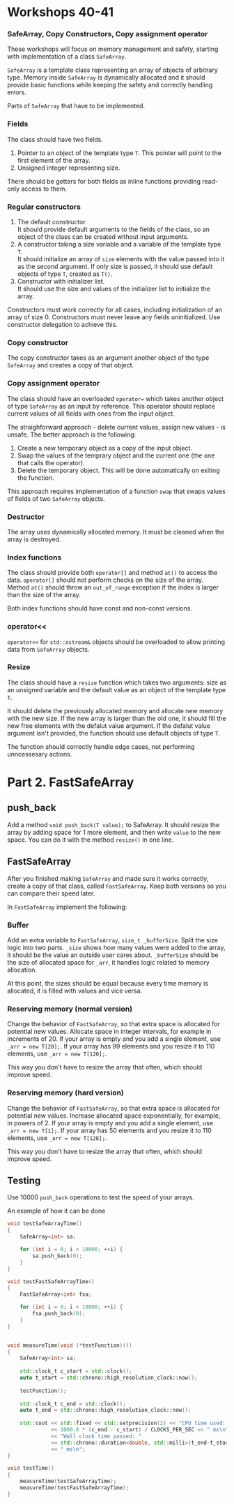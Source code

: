 # Workshops 40-41

### SafeArray, Copy Constructors, Copy assignment operator

These workshops will focus on memory management and safety, starting with implementation of a class `SafeArray`.

`SafeArray` is a template class representing an array of objects of arbitrary type. Memory inside `SafeArray` is dynamically allocated and it should provide basic functions while keeping the safety and correctly handling errors.

Parts of `SafeArray` that have to be implemented.

### Fields

The class should have two fields.

1. Pointer to an object of the template type `T`. This pointer will point to the first element of the array.
2. Unsigned integer representing size.

There should be getters for both fields as inline functions providing read-only access to them.

### Regular constructors

1. The default constructor.  
It should provide default arguments to the fields of the class, so an object of the class can be created without input arguments.
2. A constructor taking a size variable and a variable of the template type `T`.  
It should initialize an array of `size` elements with the value passed into it as the second argument. If only size is passed, it should use default objects of type `T`, created as `T()`.
3. Constructor with initializer list.  
It should use the size and values of the initializer list to initialize the array.

Constructors must work correctly for all cases, including initialization of an array of size 0. Constructors must never leave any fields uninitialized. Use constructor delegation to achieve this.

### Copy constructor

The copy constructor takes as an argument another object of the type `SafeArray` and creates a copy of that object.

### Copy assignment operator

The class should have an overloaded `operator=` which takes another object of type `SafeArray` as an input by reference. This operator should replace current values of all fields with ones from the input object.

The straighforward approach - delete current values, assign new values - is unsafe. The better approach is the following:

1. Create a new temporary object as a copy of the input object.
2. Swap the values of the temprary object and the current one (the one that calls the operator).
3. Delete the temporary object. This will be done automatically on exiting the function.

This approach requires implementation of a function `swap` that swaps values of fields of two `SafeArray` objects.

### Destructor

The array uses dynamically allocated memory. It must be cleaned when the array is destroyed.

### Index functions

The class should provide both `operator[]` and method `at()` to access the data. `operator[]` should not perform checks on the size of the array. Method `at()` should throw an `out_of_range` exception if the index is larger than the size of the array.

Both index functions should have const and non-const versions.

### operator<<

`operator<<` for `std::ostream&` objects should be overloaded to allow printing data from `SafeArray` objects.

### Resize

The class should have a `resize` function which takes two arguments: size as an unsigned variable and the default value as an object of the template type `T`.

It should delete the previously allocated memory and allocate new memory with the new size. If the new array is larger than the old one, it should fill the new free elements with the defalut value argument. If the defalut value argument isn't provided, the function should use default objects of type `T`.

The function should correctly handle edge cases, not performing unncessesary actions.

# Part 2. FastSafeArray

## push_back

Add a method `void push_back(T value);` to SafeArray. It should resize the array by adding space for 1 more element, and then write `value` to the new space. You can do it with the method `resize()` in one line.

## FastSafeArray

After you finished making `SafeArray` and made sure it works correctly, create a copy of that class, called `FastSafeArray`. Keep both versions so you can compare their speed later.

In `FastSafeArray` implement the following:

### Buffer

Add an extra variable to `FastSafeArray`, `size_t _bufferSize`. Split the size logic into two parts. `_size` shows how many values were added to the array, it should be the value an outside user cares about. `_bufferSize` should be the size of allocated space for `_arr`, it handles logic related to memory allocation.

At this point, the sizes should be equal because every time memory is allocated, it is filled with values and vice versa.

### Reserving memory (normal version)


Change the behavior of `FastSafeArray`, so that extra space is allocated for potential new values. Allocate space in integer intervals, for example in increments of 20. If your array is empty and you add a single element, use `_arr = new T[20];`. If your array has 99 elements and you resize it to 110 elements, use `_arr = new T[120];`.

This way you don't have to resize the array that often, which should improve speed.

### Reserving memory (hard version)

Change the behavior of `FastSafeArray`, so that extra space is allocated for potential new values. Increase allocated space exponentially, for example, in powers of 2. If your array is empty and you add a single element, use `_arr = new T[1];`. If your array has 50 elements and you resize it to 110 elements, use `_arr = new T[128];`.

This way you don't have to resize the array that often, which should improve speed.


## Testing

Use 10000 `push_back` operations to test the speed of your arrays.

An example of how it can be done

```cpp
void testSafeArrayTime()
{
    SafeArray<int> sa;

    for (int i = 0; i < 10000; ++i) {
        sa.push_back(0);
    }
}

void testFastSafeArrayTime()
{
    FastSafeArray<int> fsa;

    for (int i = 0; i < 10000; ++i) {
        fsa.push_back(0);
    }
}


void measureTime(void (*testFunction)())
{
    SafeArray<int> sa;
    
    std::clock_t c_start = std::clock();
    auto t_start = std::chrono::high_resolution_clock::now();
    
    testFunction();
    
    std::clock_t c_end = std::clock();
    auto t_end = std::chrono::high_resolution_clock::now();
 
    std::cout << std::fixed << std::setprecision(2) << "CPU time used: "
              << 1000.0 * (c_end - c_start) / CLOCKS_PER_SEC << " ms\n"
              << "Wall clock time passed: "
              << std::chrono::duration<double, std::milli>(t_end-t_start).count()
              << " ms\n";
}

void testTime()
{
    measureTime(testSafeArrayTime);
    measureTime(testFastSafeArrayTime);
}
```